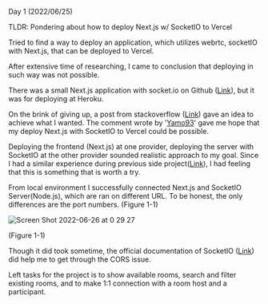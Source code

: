 Day 1 (2022/06/25)

TLDR: Pondering about how to deploy Next.js w/ SocketIO to Vercel

Tried to find a way to deploy an application, which utilizes webrtc, socketIO with Next.js, that can be deployed to Vercel.

After extensive time of researching, I came to conclusion that deploying in such way was not possible.

There was a small Next.js application with socket.io on Github (<a href="https://github.com/arch-inc/nextjs-socketio-chat-example">Link</a>), but it was for deploying at Heroku.

On the brink of giving up, a post from stackoverflow (<a href="https://stackoverflow.com/questions/64795433/deploying-nextjs-front-end-and-expresss-back-end-to-heroku">Link</a>) gave an idea to achieve what I wanted. The comment wrote by '<a href="https://stackoverflow.com/users/11236310/yamo93">Yamo93</a>' gave me hope that my deploy Next.js with SocketIO to Vercel could be possible.

Deploying the frontend (Next.js) at one provider, deploying the server with SocketIO at the other provider sounded realistic approach to my goal. Since I had a similar experience during previous side project(<a href="https://github.com/tyomhk2015/mini_reactnode">Link</a>), I had feeling that this is something that is worth a try.

From local environment I successfully connected Next.js and SocketIO Server(Node.js), which are ran on different URL. To be honest, the only differences are the port numbers. (Figure 1-1)

![Screen Shot 2022-06-26 at 0 29 27](https://user-images.githubusercontent.com/35278730/175780509-930dfab3-ef30-462b-9082-209e6b0e016f.png)

(Figure 1-1)

Though it did took sometime, the official documentation of SocketIO (<a href="https://socket.io/docs/v3/handling-cors/">Link</a>) did help me to get through the CORS issue.

Left tasks for the project is to show available rooms, search and filter existing rooms, and to make 1:1 connection with a room host and a participant.

